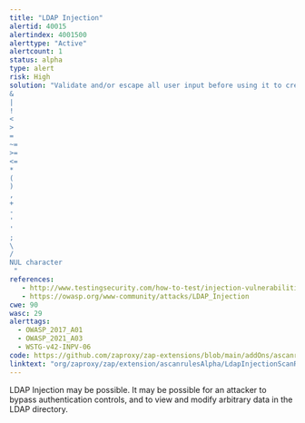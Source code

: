 ```yaml
---
title: "LDAP Injection"
alertid: 40015
alertindex: 4001500
alerttype: "Active"
alertcount: 1
status: alpha
type: alert
risk: High
solution: "Validate and/or escape all user input before using it to create an LDAP query.  In particular, the following characters (or combinations) should be deny listed:
&
|
!
<
>
=
~=
>=
<=
*
(
)
,
+
-
'
'
;
\
/
NUL character
 "
references:
   - http://www.testingsecurity.com/how-to-test/injection-vulnerabilities/LDAP-Injection
   - https://owasp.org/www-community/attacks/LDAP_Injection
cwe: 90
wasc: 29
alerttags: 
  - OWASP_2017_A01
  - OWASP_2021_A03
  - WSTG-v42-INPV-06
code: https://github.com/zaproxy/zap-extensions/blob/main/addOns/ascanrulesAlpha/src/main/java/org/zaproxy/zap/extension/ascanrulesAlpha/LdapInjectionScanRule.java
linktext: "org/zaproxy/zap/extension/ascanrulesAlpha/LdapInjectionScanRule.java"
---
```

LDAP Injection may be possible. It may be possible for an attacker to bypass authentication controls, and to view and modify arbitrary data in the LDAP directory. 
